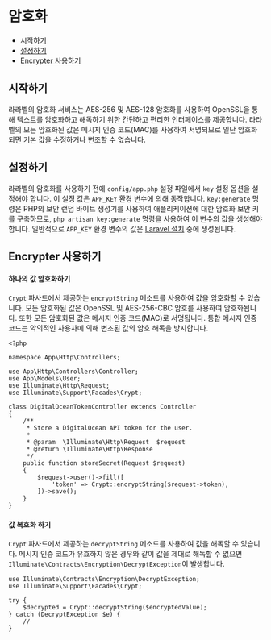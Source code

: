# 암호화

- [시작하기](#introduction)
- [설정하기](#configuration)
- [Encrypter 사용하기](#using-the-encrypter)

<a name="introduction"></a>
## 시작하기

라라벨의 암호화 서비스는 AES-256 및 AES-128 암호화를 사용하여 OpenSSL을 통해 텍스트를 암호화하고 해독하기 위한 간단하고 편리한 인터페이스를 제공합니다. 라라벨의 모든 암호화된 값은 메시지 인증 코드(MAC)를 사용하여 서명되므로 일단 암호화되면 기본 값을 수정하거나 변조할 수 없습니다.

<a name="configuration"></a>
## 설정하기

라라벨의 암호화를 사용하기 전에 `config/app.php` 설정 파일에서 `key` 설정 옵션을 설정해야 합니다. 이 설정 값은 `APP_KEY` 환경 변수에 의해 동작합니다. `key:generate` 명령은 PHP의 보안 랜덤 바이트 생성기를 사용하여 애플리케이션에 대한 암호화 보안 키를 구축하므로, `php artisan key:generate` 명령을 사용하여 이 변수의 값을 생성해야 합니다. 일반적으로 `APP_KEY` 환경 변수의 값은 [Laravel 설치](/docs/{{version}}/installation) 중에 생성됩니다.

<a name="using-the-encrypter"></a>
## Encrypter 사용하기

<a name="encrypting-a-value"></a>
#### 하나의 값 암호화하기

`Crypt` 파사드에서 제공하는 `encryptString` 메소드를 사용하여 값을 암호화할 수 있습니다. 모든 암호화된 값은 OpenSSL 및 AES-256-CBC 암호를 사용하여 암호화됩니다. 또한 모든 암호화된 값은 메시지 인증 코드(MAC)로 서명됩니다. 통합 메시지 인증 코드는 악의적인 사용자에 의해 변조된 값의 암호 해독을 방지합니다.

    <?php

    namespace App\Http\Controllers;

    use App\Http\Controllers\Controller;
    use App\Models\User;
    use Illuminate\Http\Request;
    use Illuminate\Support\Facades\Crypt;

    class DigitalOceanTokenController extends Controller
    {
        /**
         * Store a DigitalOcean API token for the user.
         *
         * @param  \Illuminate\Http\Request  $request
         * @return \Illuminate\Http\Response
         */
        public function storeSecret(Request $request)
        {
            $request->user()->fill([
                'token' => Crypt::encryptString($request->token),
            ])->save();
        }
    }

<a name="decrypting-a-value"></a>
#### 값 복호화 하기

`Crypt` 파사드에서 제공하는 `decryptString` 메소드를 사용하여 값을 해독할 수 있습니다. 메시지 인증 코드가 유효하지 않은 경우와 같이 값을 제대로 해독할 수 없으면 `Illuminate\Contracts\Encryption\DecryptException`이 발생합니다.

    use Illuminate\Contracts\Encryption\DecryptException;
    use Illuminate\Support\Facades\Crypt;

    try {
        $decrypted = Crypt::decryptString($encryptedValue);
    } catch (DecryptException $e) {
        //
    }
